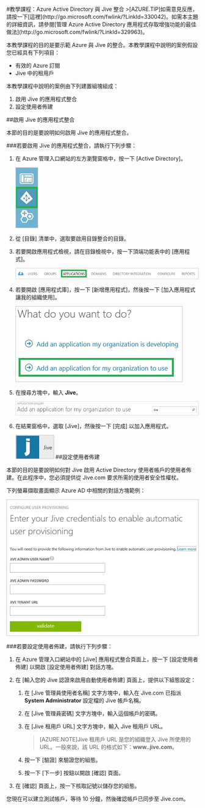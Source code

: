 <properties pageTitle="教學課程：Azure Active Directory 與 Jive 整合 | Microsoft Azure" description="了解如何使用 Jive 搭配 Azure Active Directory 來啟用單一登入、自動化佈建和更多功能！" services="active-directory" authors="MarkusVi"  documentationCenter="na" manager="stevenpo"/>
<tags ms.service="active-directory" ms.devlang="na" ms.topic="article" ms.tgt_pltfrm="na" ms.workload="identity" ms.date="08/01/2015" ms.author="markvi" />
#教學課程：Azure Active Directory 與 Jive 整合
>[AZURE.TIP]如需意見反應，請按一下[這裡](http://go.microsoft.com/fwlink/?LinkId=330042)。如需本主題的詳細資訊，請參閱[管理 Azure Active Directory 應用程式存取增強功能的最佳做法](http://go.microsoft.com/fwlink/?LinkId=329963)。
  
本教學課程的目的是要示範 Azure 與 Jive 的整合。本教學課程中說明的案例假設您已經具有下列項目：

-   有效的 Azure 訂閱
-   Jive 中的租用戶
  
本教學課程中說明的案例由下列建置組塊組成：

1.  啟用 Jive 的應用程式整合
2.  設定使用者佈建

##啟用 Jive 的應用程式整合
  
本節的目的是要說明如何啟用 Jive 的應用程式整合。

###若要啟用 Jive 的應用程式整合，請執行下列步驟：

1.  在 Azure 管理入口網站的左方瀏覽窗格中，按一下 [Active Directory]。

    ![Active Directory](./media/active-directory-saas-jive-tutorial/IC700993.png "Active Directory")

2.  從 [目錄] 清單中，選取要啟用目錄整合的目錄。

3.  若要開啟應用程式檢視，請在目錄檢視中，按一下頂端功能表中的 [應用程式]。

    ![[應用程式]](./media/active-directory-saas-jive-tutorial/IC700994.png "[應用程式]")

4.  若要開啟 [應用程式庫]，按一下 [新增應用程式]，然後按一下 [加入應用程式讓我的組織使用]。

    ![您要如何處理？](./media/active-directory-saas-jive-tutorial/IC700995.png "您要如何處理？")

5.  在搜尋方塊中，輸入 **Jive**。

    ![Jive](./media/active-directory-saas-jive-tutorial/IC701001.png "Jive")

6.  在結果窗格中，選取 [Jive]，然後按一下 [完成] 以加入應用程式。

    ![Jive](./media/active-directory-saas-jive-tutorial/IC701005.png "Jive")
##設定使用者佈建
  
本節的目的是要說明如何對 Jive 啟用 Active Directory 使用者帳戶的使用者佈建。在此程序中，您必須提供從 Jive.com 要求所需的使用者安全性權杖。
  
下列螢幕擷取畫面顯示 Azure AD 中相關的對話方塊範例：

![設定使用者佈建](./media/active-directory-saas-jive-tutorial/IC698794.png "設定使用者佈建")

###若要設定使用者佈建，請執行下列步驟：

1.  在 Azure 管理入口網站中的 [Jive] 應用程式整合頁面上，按一下 [設定使用者佈建] 以開啟 [設定使用者佈建] 對話方塊。

2.  在 [輸入您的 Jive 認證來啟用自動使用者佈建] 頁面上，提供以下組態設定：

    1.  在 [Jive 管理員使用者名稱] 文字方塊中，輸入在 Jive.com 已指派 **System Administrator** 設定檔的 Jive 帳戶名稱。

    2.  在 [Jive 管理員密碼] 文字方塊中，輸入這個帳戶的密碼。

    3.  在 [Jive 租用戶 URL] 文字方塊中，輸入 Jive 租用戶 URL。

        >[AZURE.NOTE]Jive 租用戶 URL 是您的組織登入 Jive 所使用的 URL。一般來說，該 URL 的格式如下：**www.<organization>.jive.com**。

    4.  按一下 [驗證] 來驗證您的組態。

    5.  按一下 [下一步] 按鈕以開啟 [確認] 頁面。

3.  在 [確認] 頁面上，按一下核取記號以儲存您的組態。
  
您現在可以建立測試帳戶，等待 10 分鐘，然後確認帳戶已同步至 Jive.com。

<!---HONumber=August15_HO7-->